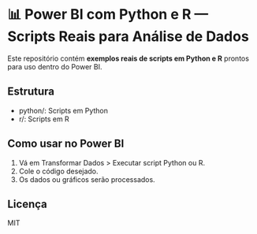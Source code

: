 # 📊 Power BI com Python e R — Scripts Reais para Análise de Dados

Este repositório contém **exemplos reais de scripts em Python e R** prontos para uso dentro do Power BI.

## Estrutura

- python/: Scripts em Python
- r/: Scripts em R

## Como usar no Power BI

1. Vá em Transformar Dados > Executar script Python ou R.
2. Cole o código desejado.
3. Os dados ou gráficos serão processados.

## Licença

MIT
